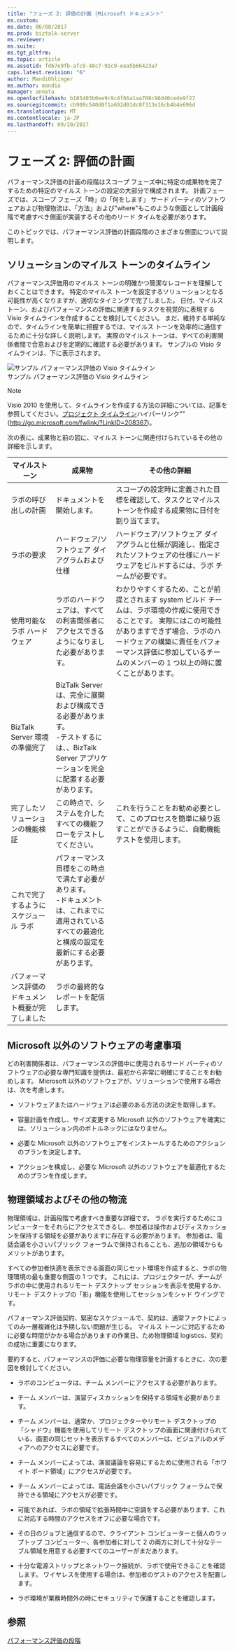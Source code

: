 ```yaml
---
title: "フェーズ 2: 評価の計画 |Microsoft ドキュメント"
ms.custom: 
ms.date: 06/08/2017
ms.prod: biztalk-server
ms.reviewer: 
ms.suite: 
ms.tgt_pltfrm: 
ms.topic: article
ms.assetid: fd67e9fb-afc9-48c7-91c9-eea5b66423a7
caps.latest.revision: "6"
author: MandiOhlinger
ms.author: mandia
manager: anneta
ms.openlocfilehash: b185403b0ee9c9c4f66a1aa708c96d40cede9f27
ms.sourcegitcommit: cb908c540d8f1a692d01dc8f313e16cb4b4e696d
ms.translationtype: MT
ms.contentlocale: ja-JP
ms.lasthandoff: 09/20/2017
---
```

# <a name="phase-2-planning-the-assessment"></a>フェーズ 2: 評価の計画
パフォーマンス評価の計画の段階はスコープ フェーズ中に特定の成果物を完了するための特定のマイルス トーンの設定の大部分で構成されます。 計画フェーズでは、スコープ フェーズ「時」の「何をします」 サード パーティのソフトウェアおよび物理物流は、「方法」および"where"もこのような側面として計画段階で考慮すべき側面が実装するその他のリード タイムを必要があります。  
  
 このトピックでは、パフォーマンス評価の計画段階のさまざまな側面について説明します。  
  
## <a name="solution-milestones-timeline"></a>ソリューションのマイルス トーンのタイムライン  
 パフォーマンス評価用のマイルス トーンの明確かつ簡潔なレコードを理解しておくことはできます。 特定のマイルス トーンを設定するソリューションとなる可能性が高くなりますが、適切なタイミングで完了しました。 日付、マイルス トーン、およびパフォーマンスの評価に関連するタスクを視覚的に表現する Visio タイムラインを作成することを検討してください。 まだ、維持する単純なので、タイムラインを簡単に把握するでは、マイルス トーンを効率的に通信するために十分な詳しく説明します。 実際のマイルス トーンは、すべての利害関係者間で合意およびを定期的に確認する必要があります。 サンプルの Visio タイムラインは、下に表示されます。  
  
 ![サンプル パフォーマンス評価の Visio タイムライン](../technical-guides/media/sample-performance-assessment-visio-timeline.gif "Sample_Performance_Assessment_Visio_Timeline")  
サンプル パフォーマンス評価の Visio タイムライン  
  
> [!NOTE]  
>  Visio 2010 を使用して、タイムラインを作成する方法の詳細については、記事を参照してください。[プロジェクト タイムライン](http://go.microsoft.com/fwlink/?LinkID=208367)ハイパーリンク""(http://go.microsoft.com/fwlink/?LinkID=208367)。  
  
 次の表に、成果物と前の図に、マイルス トーンに関連付けられているその他の詳細を示します。  
  
|マイルストーン|成果物|その他の詳細|  
|---------------|------------------|-------------------|  
|ラボの呼び出しの計画|ドキュメントを開始します。|スコープの設定時に定義された目標を確認して、タスクとマイルス トーンを作成する成果物に日付を割り当てます。|  
|ラボの要求|ハードウェア/ソフトウェア ダイアグラムおよび仕様|ハードウェア/ソフトウェア ダイアグラムと仕様が調達し、指定されたソフトウェアの仕様にハードウェアをビルドするには、ラボ チームが必要です。|  
|使用可能なラボ ハードウェア|ラボのハードウェアは、すべての利害関係者にアクセスできるようになりました必要があります。|わかりやすくするため、ことが前提とされます system ビルド チームは、ラボ環境の作成に使用できることです。 実際にはこの可能性がありますできず場合、ラボのハードウェアの構築に責任をパフォーマンス評価に参加しているチームのメンバーの 1 つ以上の時に置くことがあります。|  
|BizTalk Server 環境の準備完了|BizTalk Server は、完全に展開および構成できる必要があります。<br />-テストするには、、BizTalk Server アプリケーションを完全に配置する必要があります。||  
|完了したソリューションの機能検証|この時点で、システムを介したすべての機能フローをテストしてください。|これを行うことをお勧め必要として、このプロセスを簡単に繰り返すことができるように、自動機能テストを使用します。|  
|これで完了するようにスケジュール ラボ|パフォーマンス目標をこの時点で満たす必要があります。<br />-ドキュメントは、これまでに適用されているすべての最適化と構成の設定を最新にする必要があります。||  
|パフォーマンス評価のドキュメント概要が完了しました|ラボの最終的なレポートを配信します。||  
  
## <a name="non-microsoft-software-considerations"></a>Microsoft 以外のソフトウェアの考慮事項  
 どの利害関係者は、パフォーマンスの評価中に使用されるサード パーティのソフトウェアの必要な専門知識を提供は、最初から非常に明確にすることをお勧めします。 Microsoft 以外のソフトウェアが、ソリューションで使用する場合は、次を考慮します。  
  
-   ソフトウェアまたはハードウェアは必要のある方法の決定を取得します。  
  
-   容量計画を作成し、サイズ変更する Microsoft 以外のソフトウェアを確実には、ソリューション内のボトルネックにはなりません。  
  
-   必要な Microsoft 以外のソフトウェアをインストールするためのアクションのプランを決定します。  
  
-   アクションを構成し、必要な Microsoft 以外のソフトウェアを最適化するためのプランを作成します。  
  
## <a name="physical-space-and-other-logistics"></a>物理領域およびその他の物流  
 物理領域は、計画段階で考慮すべき重要な詳細です。 ラボを実行するためにコンピューターをそれらにアクセスできるし、参加者は操作およびディスカッションを保持する領域を必要がありますに存在する必要があります。 参加者は、電話会議を小さいパブリック フォーラムで保持されることも、追加の領域からもメリットがあります。  
  
 すべての参加者快適を表示できる画面の同じセット環境を作成すると、ラボの物理環境の最も重要な側面の 1 つです。 これには、プロジェクターが、チームがラボの中に使用されるリモート デスクトップ セッションを表示を使用するか、リモート デスクトップの「影」機能を使用してセッションをシャド ウイングです。  
  
 パフォーマンス評価契約、緊密なスケジュールで、契約は、通常ファクトによってのみ一層複雑化は予期しない問題が生じる。 マイルス トーンに対応するために必要な時間がかかる場合がありますの作業日、ため物理領域 logistics、契約の成功に重要になります。  
  
 要約すると、パフォーマンスの評価に必要な物理容量を計画するときに、次の要因を検討してください。  
  
-   ラボのコンピュータは、チーム メンバーにアクセスする必要があります。  
  
-   チーム メンバーは、演習ディスカッションを保持する領域を必要があります。  
  
-   チーム メンバーは、通常か、プロジェクターやリモート デスクトップの「シャドウ」機能を使用してリモート デスクトップの画面に関連付けられている、画面の同じセットを表示するすべてのメンバーは、ビジュアルのメディアへのアクセスに必要です。  
  
-   チーム メンバーによっては、演習議論を容易にするために使用される「ホワイト ボード領域」にアクセスが必要です。  
  
-   チーム メンバーによっては、電話会議を小さいパブリック フォーラムで保持できる領域にアクセスが必要です。  
  
-   可能であれば、ラボの領域で拡張時間中に空調をする必要があります、これに対応する時間のアクセスをオフに必要な場合です。  
  
-   その日のジョブと通信するので、クライアント コンピューターと個人のラップトップ コンピューター、各参加者に対して 2 の両方に対して十分なテーブル領域を用意する必要すべてのユーザーがまだあります。  
  
-   十分な電源ストリップとネットワーク接続が、ラボで使用できることを確認します。 ワイヤレスを使用する場合は、参加者のゲストのアクセスを配置します。  
  
-   ラボ環境が業務時間外の時にセキュリティで保護することを確認します。  
  
## <a name="see-also"></a>参照  
 [パフォーマンス評価の段階](../technical-guides/phases-of-a-performance-assessment.md)